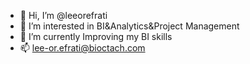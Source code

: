 - 👋 Hi, I’m @leeorefrati
- 👀 I’m interested in BI&Analytics&Project Management
- 🌱 I’m currently Improving my BI skills
- 📫 lee-or.efrati@bioctach.com

<!---
leeorefrati/leeorefrati is a ✨ special ✨ repository because its `README.md` (this file) appears on your GitHub profile.
You can click the Preview link to take a look at your changes.
--->
